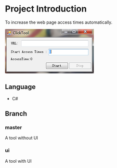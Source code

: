 # Project Introduction

To increase the web page access times automatically.

![](https://github.com/breakerthb/AccessCount/blob/master/intro.png)

## Language

- C#

## Branch

### master

A tool without UI

### ui

A tool with UI


